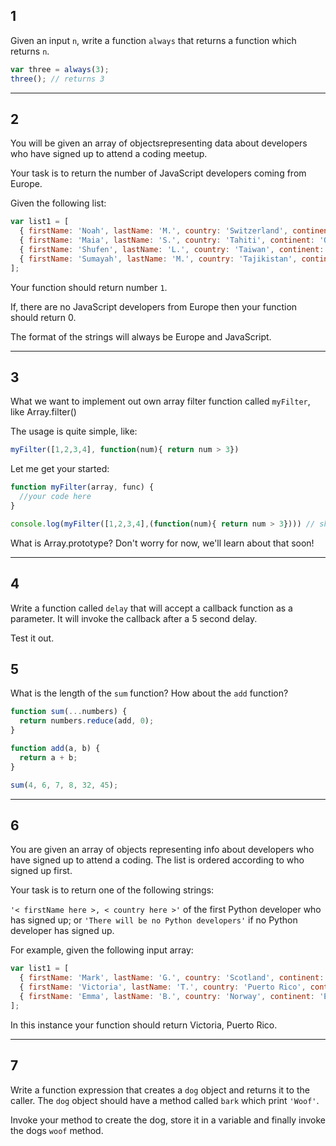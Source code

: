 ## 1

Given an input `n`, write a function `always` that returns a function which returns `n`.

```javascript
var three = always(3);
three(); // returns 3
```

---

## 2 

You will be given an array of objectsrepresenting data about developers who have signed up to attend a coding meetup.

Your task is to return the number of JavaScript developers coming from Europe.

Given the following list:

```javascript
var list1 = [
  { firstName: 'Noah', lastName: 'M.', country: 'Switzerland', continent: 'Europe', age: 19, language: 'JavaScript' },
  { firstName: 'Maia', lastName: 'S.', country: 'Tahiti', continent: 'Oceania', age: 28, language: 'JavaScript' },
  { firstName: 'Shufen', lastName: 'L.', country: 'Taiwan', continent: 'Asia', age: 35, language: 'HTML' },
  { firstName: 'Sumayah', lastName: 'M.', country: 'Tajikistan', continent: 'Asia', age: 30, language: 'CSS' }
];
```

Your function should return number `1`.

If, there are no JavaScript developers from Europe then your function should return 0.

The format of the strings will always be Europe and JavaScript.

---

## 3

What we want to implement out own array filter function called `myFilter`, like Array.filter()

The usage is quite simple, like:

```javascript
myFilter([1,2,3,4], function(num){ return num > 3})
```

Let me get your started:

```javascript
function myFilter(array, func) {
  //your code here
}

console.log(myFilter([1,2,3,4],(function(num){ return num > 3}))) // should return [4]

```

What is Array.prototype? Don't worry for now, we'll learn about that soon!

---

## 4 

Write a function called `delay` that will accept a callback function as a parameter. It will invoke the callback after a 5 second delay.

Test it out.

## 5

What is the length of the `sum` function? How about the `add` function?

```javascript
function sum(...numbers) {
  return numbers.reduce(add, 0);
}

function add(a, b) {
  return a + b;
}

sum(4, 6, 7, 8, 32, 45);
```

--- 

## 6
You are given an array of objects representing info about developers who have signed up to attend a coding. The list is ordered according to who signed up first.

Your task is to return one of the following strings:

`'< firstName here >, < country here >'` of the first Python developer who has signed up; or
`'There will be no Python developers'` if no Python developer has signed up.

For example, given the following input array:

```javascript
var list1 = [
  { firstName: 'Mark', lastName: 'G.', country: 'Scotland', continent: 'Europe', age: 22, language: 'JavaScript' },
  { firstName: 'Victoria', lastName: 'T.', country: 'Puerto Rico', continent: 'Americas', age: 30, language: 'Python' },
  { firstName: 'Emma', lastName: 'B.', country: 'Norway', continent: 'Europe', age: 19, language: 'Clojure' }
];
```
In this instance your function should return Victoria, Puerto Rico.

---

## 7

Write a function expression that creates a `dog` object and returns it to the caller. The `dog` object should have a method called `bark` which print `'Woof'`.

Invoke your method to create the dog, store it in a variable and finally invoke the dogs `woof` method.


